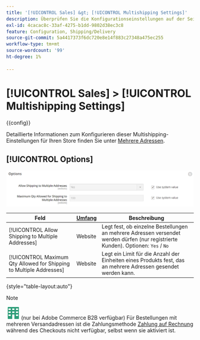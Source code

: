 ```yaml
---
title: '[!UICONTROL Sales] &gt; [!UICONTROL Multishipping Settings]'
description: Überprüfen Sie die Konfigurationseinstellungen auf der Seite [!UICONTROL Sales] &gt; [!UICONTROL Multishipping Settings] des Commerce Admin-Bereichs.
exl-id: 4cacac8c-33af-4275-b1dd-9802d38ec3c8
feature: Configuration, Shipping/Delivery
source-git-commit: 5a4417373f6dc720e8e14f883c27348a475ec255
workflow-type: tm+mt
source-wordcount: '99'
ht-degree: 1%

---
```


# [!UICONTROL Sales] > [!UICONTROL Multishipping Settings]

{{config}}

Detaillierte Informationen zum Konfigurieren dieser Multishipping-Einstellungen für Ihren Store finden Sie unter [Mehrere Adressen](../../stores-purchase/shipping-settings.md#multiple-addresses).

## [!UICONTROL Options]

![Optionen](./assets/multishipping-settings-options.png)<!-- zoom -->

<!-- [Options](https://experienceleague.adobe.com/de/docs/commerce-admin/stores-sales/delivery/shipping-settings#multiple-addresses) -->

| Feld | [Umfang](../../getting-started/websites-stores-views.md#scope-settings) | Beschreibung |
|--- |--- |--- |
| [!UICONTROL Allow Shipping to Multiple Addresses] | Website | Legt fest, ob einzelne Bestellungen an mehrere Adressen versendet werden dürfen (nur registrierte Kunden). Optionen: `Yes` / `No` |
| [!UICONTROL Maximum Qty Allowed for Shipping to Multiple Addresses] | Website | Legt ein Limit für die Anzahl der Einheiten eines Produkts fest, das an mehrere Adressen gesendet werden kann. |

{style="table-layout:auto"}

>[!NOTE]
>
>![Adobe Commerce B2B](../../assets/b2b.svg) (nur bei Adobe Commerce B2B verfügbar) Für Bestellungen mit mehreren Versandadressen ist die Zahlungsmethode [Zahlung auf Rechnung](../../b2b/enable-basic-features.md#configure-payment-on-account) während des Checkouts nicht verfügbar, selbst wenn sie aktiviert ist.
